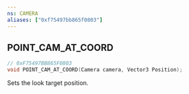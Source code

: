 ```yaml
---
ns: CAMERA
aliases: ["0xf75497bb865f0803"]
---
```

## POINT_CAM_AT_COORD

```c
// 0xF75497BB865F0803
void POINT_CAM_AT_COORD(Camera camera, Vector3 Position);
```

Sets the look target position.

